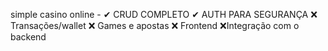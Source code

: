 simple casino online - 
✔ CRUD COMPLETO 
✔ AUTH PARA SEGURANÇA 
❌ Transações/wallet
❌ Games e apostas 
❌ Frontend 
❌Integração com o backend 
